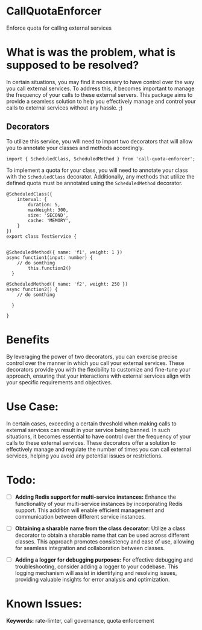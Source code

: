 # CallQuotaEnforcer

Enforce quota for calling external services

# What is was the problem, what is supposed to be resolved?

In certain situations, you may find it necessary to have control over the way you call external services. To address this, it becomes important to manage the frequency of your calls to these external servers. This package aims to provide a seamless solution to help you effectively manage and control your calls to external services without any hassle. ;)

## Decorators

To utilize this service, you will need to import two decorators that will allow you to annotate your classes and methods accordingly.

    import { ScheduledClass, ScheduledMethod } from 'call-quota-enforcer';

To implement a quota for your class, you will need to annotate your class with the `ScheduledClass` decorator. Additionally, any methods that utilize the defined quota must be annotated using the `ScheduledMethod` decorator.

    @ScheduledClass({
        interval: {
            duration: 5,
            maxWeight: 300,
            size: 'SECOND',
            cache: 'MEMORY',
        }
    })
    export class TestService {


    @ScheduledMethod({ name: 'f1', weight: 1 })
    async function1(input: number) {
        // do somthing
            this.function2()
      }

    @ScheduledMethod({ name: 'f2', weight: 250 })
    async function2() {
        // do somthing

      }

    }

# Benefits

By leveraging the power of two decorators, you can exercise precise control over the manner in which you call your external services. These decorators provide you with the flexibility to customize and fine-tune your approach, ensuring that your interactions with external services align with your specific requirements and objectives.

# Use Case:

In certain cases, exceeding a certain threshold when making calls to external services can result in your service being banned. In such situations, it becomes essential to have control over the frequency of your calls to these external services. These decorators offer a solution to effectively manage and regulate the number of times you can call external services, helping you avoid any potential issues or restrictions.

# Todo:

- [ ] **Adding Redis support for multi-service instances:** Enhance the functionality of your multi-service instances by incorporating Redis support. This addition will enable efficient management and communication between different service instances.

- [ ] **Obtaining a sharable name from the class decorator**: Utilize a class decorator to obtain a sharable name that can be used across different classes. This approach promotes consistency and ease of use, allowing for seamless integration and collaboration between classes.
- [ ] **Adding a logger for debugging purposes:** For effective debugging and troubleshooting, consider adding a logger to your codebase. This logging mechanism will assist in identifying and resolving issues, providing valuable insights for error analysis and optimization.

# Known Issues:

**Keywords:** rate-limter, call governance, quota enforcement
